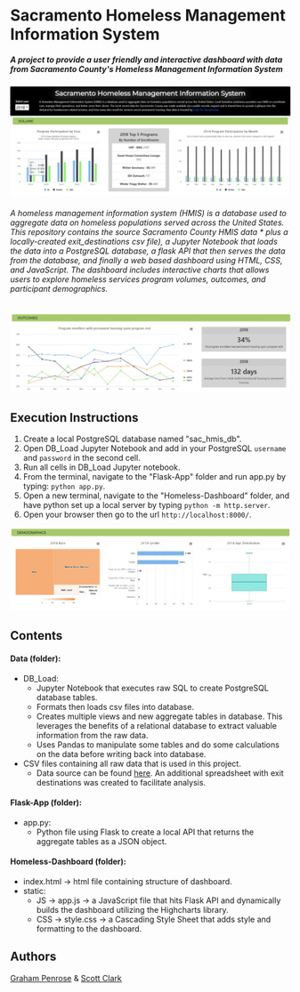 # Sacramento Homeless Management Information System
##### A project to provide a user friendly and interactive dashboard with data from Sacramento County's Homeless Management Information System
![top_of_dash](https://github.com/scottinsactown/Homeless-Services-in-Sacramento/blob/master/images/HMIS_dash_top.JPG)
###### A homeless management information system (HMIS) is a database used to aggregate data on homeless populations served across the United States. This repository contains the source Sacramento County HMIS data * plus a locally-created exit_destinations csv file), a Jupyter Notebook that loads the data into a PostgreSQL database, a flask API that then serves the data from the database, and finally a web based dashboard using HTML, CSS, and JavaScript. The dashboard includes interactive charts that allows users to explore homeless services program volumes, outcomes, and participant demographics.
![mid_dash](https://github.com/scottinsactown/Homeless-Services-in-Sacramento/blob/master/images/HMIS_dash_middle.JPG)

Execution Instructions
-
  1) Create a local PostgreSQL database named "sac_hmis_db".
  2) Open DB_Load Jupyter Notebook and add in your PostgreSQL `username` and `password` in the second cell.
  3) Run all cells in DB_Load Jupyter notebook.
  4) From the terminal, navigate to the "Flask-App" folder and run app.py by typing: `python app.py`.
  5) Open a new terminal, navigate to the "Homeless-Dashboard" folder, and have python set up a local server by typing `python -m http.server`.
  6) Open your browser then go to the url `http://localhost:8000/`.
  
![bottom_dash](https://github.com/scottinsactown/Homeless-Services-in-Sacramento/blob/master/images/HMIS_dash_bottom.JPG)

Contents
-
#### Data (folder):
- DB_Load:
    - Jupyter Notebook that executes raw SQL to create PostgreSQL database tables.
    - Formats then loads csv files into database.
    - Creates multiple views and new aggregate tables in database.  This leverages the benefits of a relational database to extract valuable information from the raw data.
    - Uses Pandas to manipulate some tables and do some calculations on the data before writing back into database.
- CSV files containing all raw data that is used in this project.
    - Data source can be found [here](https://github.com/code4sac/sacramento-county-homeless-hmis-data/tree/master/data). An additional spreadsheet with exit destinations was created to facilitate analysis.
#### Flask-App (folder):
- app.py:
    - Python file using Flask to create a local API that returns the aggregate tables as a JSON object. 
#### Homeless-Dashboard (folder):
- index.html -> html file containing structure of dashboard. 
- static:
    - JS -> app.js -> a JavaScript file that hits Flask API and dynamically builds the dashboard utilizing the Highcharts library.
    - CSS -> style.css -> a Cascading Style Sheet that adds style and formatting to the dashboard.

Authors
-
[Graham Penrose](https://www.linkedin.com/in/graham-penrose-ab6a7b188/) & [Scott Clark](https://www.linkedin.com/in/scott-d-clark/)
